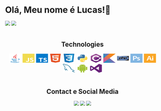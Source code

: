 # Olá, Meu nome é Lucas!🙂

<!--
**LucasRalf14/lucasralf14** is a ✨ _special_ ✨ repository because its `README.md` (this file) appears on your GitHub profile.

-->
<div>
<img height="160em" src="https://github-readme-stats.vercel.app/api?username=lucasralf14&show_icons=true&border_radius=0px&theme=tokyonight&custom_title=My Stats&include_all_commits=true&count_private=true&"/> <img height="160em" src="https://github-readme-stats.vercel.app/api/top-langs/?username=lucasralf14&theme=tokyonight&border_radius=0px&langs_count=5)"/>


</div>

<div align="center" style="display: inline_block"><br>
  <h2>Technologies</h2>
  <img alt="Lucas-Java" height="30" width="40" src="https://raw.githubusercontent.com/devicons/devicon/master/icons/java/java-original.svg">
  <img alt="Lucas-Js" height="30" width="40" src="https://raw.githubusercontent.com/devicons/devicon/master/icons/javascript/javascript-plain.svg">
  <img alt="Lucas-Ts" height="30" width="40" src="https://raw.githubusercontent.com/devicons/devicon/master/icons/typescript/typescript-plain.svg">
  <img alt="Lucas-HTML" height="30" width="40" src="https://raw.githubusercontent.com/devicons/devicon/master/icons/html5/html5-original.svg">
  <img alt="Lucas-CSS" height="30" width="40" src="https://raw.githubusercontent.com/devicons/devicon/master/icons/css3/css3-original.svg">
  <img alt="Lucas-Python" height="30" width="40" src="https://raw.githubusercontent.com/devicons/devicon/master/icons/python/python-original.svg">
  <img alt="Lucas-Csharp" height="30" width="40" src="https://raw.githubusercontent.com/devicons/devicon/master/icons/csharp/csharp-original.svg">
  <img alt="Lucas-Kotlin" height="30" width="40" src="https://raw.githubusercontent.com/devicons/devicon/master/icons/kotlin/kotlin-original.svg">
  <img alt="Lucas-Php" height="30" width="40" src="https://raw.githubusercontent.com/devicons/devicon/master/icons/php/php-original.svg">
  <img alt="Lucas-Photoshop" height="30" width="40" src="https://raw.githubusercontent.com/devicons/devicon/master/icons/photoshop/photoshop-plain.svg">
  <img alt="Lucas-Illustrator" height="30" width="40" src="https://raw.githubusercontent.com/devicons/devicon/master/icons/illustrator/illustrator-plain.svg">
  <img alt="Lucas-Mysql" height="30" width="40" src="https://raw.githubusercontent.com/devicons/devicon/master/icons/mysql/mysql-original.svg">
  <img alt="Lucas-Android" height="30" width="40" src="https://raw.githubusercontent.com/devicons/devicon/master/icons/android/android-plain.svg">
  <img alt="Lucas-VSCode" height="30" width="40" src="https://raw.githubusercontent.com/devicons/devicon/master/icons/visualstudio/visualstudio-plain.svg">
</div>

<div align="center" style="display: inline_block"><br>
  <h2>Contact e Social Media</h2>
  
  <a href="mailto:lucas_w.o.ralf@hotmail.com" target="_blank"><img src="https://img.shields.io/badge/Microsoft_Outlook-0078D4?style=for-the-badge&logo=microsoft-outlook&logoColor=white" target="_blank"></a>
  <a href="https://instagram.com/lucasralf_14" target="_blank"><img src="https://img.shields.io/badge/-Instagram-%23E4405F?style=for-the-badge&logo=instagram&logoColor=white" target="_blank"></a>
  <a href="https://www.linkedin.com/in/lucas-ralf-958b7a190" target="_blank"><img src="https://img.shields.io/badge/-LinkedIn-%230077B5?style=for-the-badge&logo=linkedin&logoColor=white" target="_blank"></a>
